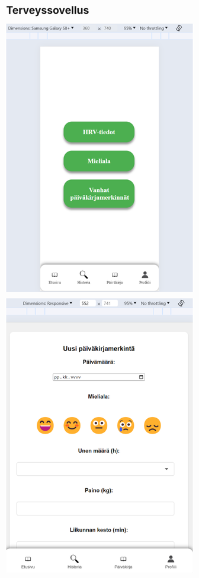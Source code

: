 # Terveyssovellus

![App Screenshot](kuvat/historia-menu.png)

![App Screenshot](kuvat/päiväkirjamerkintä.png)
